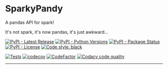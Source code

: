 # SparkyPandy

A pandas API for spark!

It's not spark, it's now pandas, it's just awkward...

[![PyPI - Latest Release](https://img.shields.io/pypi/v/sparkypandy)](https://pypi.org/project/sparkypandy/)
[![PyPI - Python Versions](https://img.shields.io/pypi/pyversions/sparkypandy)](https://github.com/tpvasconcelos/sparkypandy/)
[![PyPI - Package Status](https://img.shields.io/pypi/status/sparkypandy.svg)](https://pypi.org/project/sparkypandy/)
[![PyPI - License](https://img.shields.io/pypi/l/sparkypandy)](https://github.com/tpvasconcelos/sparkypandy/blob/master/LICENSE)
[![Code style: black](https://img.shields.io/badge/code%20style-black-000000.svg)](https://github.com/psf/black)

[![Tests](https://github.com/tpvasconcelos/sparkypandy/actions/workflows/test.yaml/badge.svg)](https://github.com/tpvasconcelos/sparkypandy/actions/workflows/test.yaml/)
[![codecov](https://codecov.io/gh/tpvasconcelos/sparkypandy/branch/master/graph/badge.svg?token=U1LW7Y01II)](https://codecov.io/gh/tpvasconcelos/sparkypandy)
[![CodeFactor](https://www.codefactor.io/repository/github/tpvasconcelos/sparkypandy/badge)](https://www.codefactor.io/repository/github/tpvasconcelos/sparkypandy)
[![Codacy code quality](https://app.codacy.com/project/badge/Grade/24e94a244a504de8a345b70f41c34445)](https://www.codacy.com/gh/tpvasconcelos/sparkypandy/dashboard?utm_source=github.com&amp;utm_medium=referral&amp;utm_content=tpvasconcelos/sparkypandy&amp;utm_campaign=Badge_Grade)

<!-- TODO: https://bestpractices.coreinfrastructure.org/en -->

---

